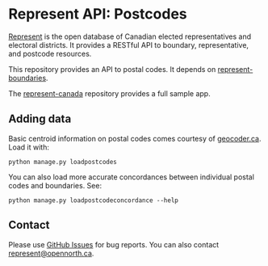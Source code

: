 # Represent API: Postcodes

[Represent](http://represent.opennorth.ca) is the open database of Canadian elected representatives and electoral districts. It provides a RESTful API to boundary, representative, and postcode resources.

This repository provides an API to postal codes. It depends on [represent-boundaries](http://github.com/rhymeswithcycle/represent-boundaries).

The [represent-canada](http://github.com/opennorth/represent-canada) repository provides a full sample app.

## Adding data

Basic centroid information on postal codes comes courtesy of [geocoder.ca](http://geocoder.ca/?freedata=1). Load it with:

    python manage.py loadpostcodes

You can also load more accurate concordances between individual postal codes and boundaries. See:

    python manage.py loadpostcodeconcordance --help

## Contact

Please use [GitHub Issues](http://github.com/rhymeswithcycle/represent-postcodes/issues) for bug reports. You can also contact represent@opennorth.ca.